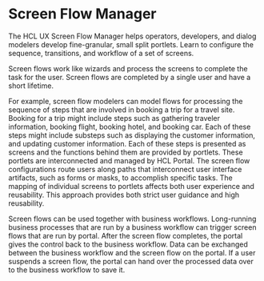 # Screen Flow Manager

The HCL UX Screen Flow Manager helps operators, developers, and dialog modelers develop fine-granular, small split portlets. Learn to configure the sequence, transitions, and workflow of a set of screens.

Screen flows work like wizards and process the screens to complete the task for the user. Screen flows are completed by a single user and have a short lifetime.

For example, screen flow modelers can model flows for processing the sequence of steps that are involved in booking a trip for a travel site. Booking for a trip might include steps such as gathering traveler information, booking flight, booking hotel, and booking car. Each of these steps might include substeps such as displaying the customer information, and updating customer information. Each of these steps is presented as screens and the functions behind them are provided by portlets. These portlets are interconnected and managed by HCL Portal. The screen flow configurations route users along paths that interconnect user interface artifacts, such as forms or masks, to accomplish specific tasks. The mapping of individual screens to portlets affects both user experience and reusability. This approach provides both strict user guidance and high reusability.

Screen flows can be used together with business workflows. Long-running business processes that are run by a business workflow can trigger screen flows that are run by portal. After the screen flow completes, the portal gives the control back to the business workflow. Data can be exchanged between the business workflow and the screen flow on the portal. If a user suspends a screen flow, the portal can hand over the processed data over to the business workflow to save it.



